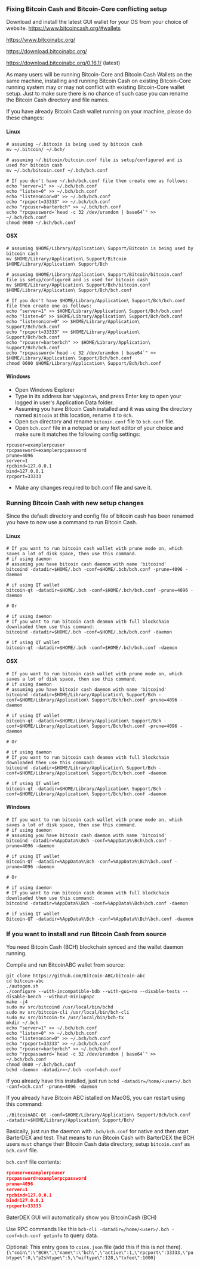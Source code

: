 ### Fixing Bitcoin Cash and Bitcoin-Core conflicting setup

Download and install the latest GUI wallet for your OS from your choice of website.
https://www.bitcoincash.org/#wallets

https://www.bitcoinabc.org/

https://download.bitcoinabc.org/

https://download.bitcoinabc.org/0.16.1/ (latest)

As many users will be running Bitcoin-Core and Bitcoin Cash Wallets on the same machine, installing and running Bitcoin Cash on existing Bitcoin-Core running system may or may not conflict with existing Bitcoin-Core wallet setup. Just to make sure there is no chance of such case you can rename the Bitcoin Cash directory and file names.

If you have already Bitcoin Cash wallet running on your machine, please do these changes:

#### Linux
```shell
# assuming ~/.bitcoin is being used by bitcoin cash
mv ~/.bitcoin/ ~/.bch/

# assuming ~/.bitcoin/bitcoin.conf file is setup/configured and is used for bitcoin cash
mv ~/.bch/bitcoin.conf ~/.bch/bch.conf

# If you don't have ~/.bch/bch.conf file then create one as follows:
echo "server=1" >> ~/.bch/bch.conf
echo "listen=0" >> ~/.bch/bch.conf
echo "listenonion=0" >> ~/.bch/bch.conf
echo "rpcport=33333" >> ~/.bch/bch.conf
echo "rpcuser=barterbch" >> ~/.bch/bch.conf
echo "rpcpassword=`head -c 32 /dev/urandom | base64`" >> ~/.bch/bch.conf
chmod 0600 ~/.bch/bch.conf
```

#### OSX
```shell
# assuming $HOME/Library/Application\ Support/Bitcoin is being used by bitcoin cash
mv $HOME/Library/Application\ Support/Bitcoin $HOME/Library/Application\ Support/Bch

# assuming $HOME/Library/Application\ Support/Bitcoin/bitcoin.conf file is setup/configured and is used for bitcoin cash
mv $HOME/Library/Application\ Support/Bch/bitcoin.conf $HOME/Library/Application\ Support/Bch/bch.conf

# If you don't have $HOME/Library/Application\ Support/Bch/bch.conf file then create one as follows:
echo "server=1" >> $HOME/Library/Application\ Support/Bch/bch.conf
echo "listen=0" >> $HOME/Library/Application\ Support/Bch/bch.conf
echo "listenonion=0" >> $HOME/Library/Application\ Support/Bch/bch.conf
echo "rpcport=33333" >> $HOME/Library/Application\ Support/Bch/bch.conf
echo "rpcuser=barterbch" >> $HOME/Library/Application\ Support/Bch/bch.conf
echo "rpcpassword=`head -c 32 /dev/urandom | base64`" >> $HOME/Library/Application\ Support/Bch/bch.conf
chmod 0600 $HOME/Library/Application\ Support/Bch/bch.conf
```

#### Windows
- Open Windows Explorer
- Type in its address bar `%AppData%`, and press Enter key to open your logged in user's Application Data folder.
- Assuming you have Bitcoin Cash installed and it was using the directory named `Bitcoin` at this location, rename it to `Bch`.
- Open `Bch` directory and rename `bitcoin.conf` file to `bch.conf` file.
- Open `bch.conf` file in a notepad or any text editor of your choice and make sure it matches the following config settings:

```shell
rpcuser=examplerpcuser
rpcpassword=examplerpcpassword
prune=4096
server=1
rpcbind=127.0.0.1
bind=127.0.0.1
rpcport=33333
```

- Make any changes required to bch.conf file and save it.


### Running Bitcoin Cash with new setup changes
Since the default directory and config file of bitcoin cash has been renamed you have to now use a command to run Bitcoin Cash.

#### Linux
```shell
# If you want to run bitcoin cash wallet with prune mode on, which saves a lot of disk space, then use this command.
# if using daemon
# assuming you have bitcoin cash daemon with name 'bitcoind'
bitcoind -datadir=$HOME/.bch -conf=$HOME/.bch/bch.conf -prune=4096 -daemon

# if using QT wallet
bitcoin-qt -datadir=$HOME/.bch -conf=$HOME/.bch/bch.conf -prune=4096 -daemon

# Or

# if using daemon
# If you want to run bitcoin cash deamon with full blockchain downloaded then use this command:
bitcoind -datadir=$HOME/.bch -conf=$HOME/.bch/bch.conf -daemon

# if using QT wallet
bitcoin-qt -datadir=$HOME/.bch -conf=$HOME/.bch/bch.conf -daemon
```

#### OSX
```shell
# If you want to run bitcoin cash wallet with prune mode on, which saves a lot of disk space, then use this command.
# if using daemon
# assuming you have bitcoin cash daemon with name 'bitcoind'
bitcoind -datadir=$HOME/Library/Application\ Support/Bch -conf=$HOME/Library/Application\ Support/Bch/bch.conf -prune=4096 -daemon

# if using QT wallet
bitcoin-qt -datadir=$HOME/Library/Application\ Support/Bch -conf=$HOME/Library/Application\ Support/Bch/bch.conf -prune=4096 -daemon

# Or

# if using daemon
# If you want to run bitcoin cash deamon with full blockchain downloaded then use this command:
bitcoind -datadir=$HOME/Library/Application\ Support/Bch -conf=$HOME/Library/Application\ Support/Bch/bch.conf -daemon

# if using QT wallet
bitcoin-qt -datadir=$HOME/Library/Application\ Support/Bch -conf=$HOME/Library/Application\ Support/Bch/bch.conf -daemon
```

#### Windows
```shell
# If you want to run bitcoin cash wallet with prune mode on, which saves a lot of disk space, then use this command.
# if using daemon
# assuming you have bitcoin cash daemon with name 'bitcoind'
bitcoind -datadir=%AppData%\Bch -conf=%AppData%\Bch\bch.conf -prune=4096 -daemon

# if using QT wallet
Bitcoin-QT -datadir=%AppData%\Bch -conf=%AppData%\Bch\bch.conf -prune=4096 -daemon

# Or

# if using daemon
# If you want to run bitcoin cash deamon with full blockchain downloaded then use this command:
bitcoind -datadir=%AppData%\Bch -conf=%AppData%\Bch\bch.conf -daemon

# if using QT wallet
Bitcoin-QT -datadir=%AppData%\Bch -conf=%AppData%\Bch\bch.conf -daemon
```

### If you want to install and run Bitcoin Cash from source

You need Bitcoin Cash (BCH) blockchain synced and the wallet daemon running.

Compile and run BitcoinABC wallet from source:

```shell
git clone https://github.com/Bitcoin-ABC/bitcoin-abc
cd bitcoin-abc
./autogen.sh
./configure --with-incompatible-bdb --with-gui=no --disable-tests --disable-bench --without-miniupnpc
make -j4
sudo mv src/bitcoind /usr/local/bin/bchd
sudo mv src/bitcoin-cli /usr/local/bin/bch-cli
sudo mv src/bitcoin-tx /usr/local/bin/bch-tx
mkdir ~/.bch
echo "server=1" >> ~/.bch/bch.conf
echo "listen=0" >> ~/.bch/bch.conf
echo "listenonion=0" >> ~/.bch/bch.conf
echo "rpcport=33333" >> ~/.bch/bch.conf
echo "rpcuser=barterbch" >> ~/.bch/bch.conf
echo "rpcpassword=`head -c 32 /dev/urandom | base64`" >> ~/.bch/bch.conf
chmod 0600 ~/.bch/bch.conf
bchd -daemon -datadir=~/.bch -conf=bch.conf
```

If you already have this installed, just run `bchd -datadir=/home/<user>/.bch -conf=bch.conf -prune=4096 -daemon`

If you already have Bitcoin ABC istalled on MacOS, you can restart using this command:
```shell
./BitcoinABC-Qt -conf=$HOME/Library/Application\ Support/Bch/bch.conf  -datadir=$HOME/Library/Application\ Support/Bch/
```

Basically, just run the daemon with `.bch/bch.conf` for native and then start BarterDEX and test. That means to run Bitcoin Cash with BarterDEX the BCH users `must` change their Bitcoin Cash data directory, setup `bitcoin.conf` as `bch.conf` file.

`bch.conf` file contents:
```JSON
rpcuser=examplerpcuser
rpcpassword=examplerpcpassword
prune=4096
server=1
rpcbind=127.0.0.1
bind=127.0.0.1
rpcport=33333
```

BaterDEX GUI will automatically show you BitcoinCash (BCH)

Use RPC commands like this `bch-cli -datadir=/home/<user>/.bch -conf=bch.conf getinfo` to query data.

Optional: This entry goes to `coins.json` file (add this if this is not there).
`{\"coin\":\"BCH\",\"name\":\"bch\",\"active\":1,\"rpcport\":33333,\"pubtype\":0,\"p2shtype\":5,\"wiftype\":128,\"txfee\":1000}`
